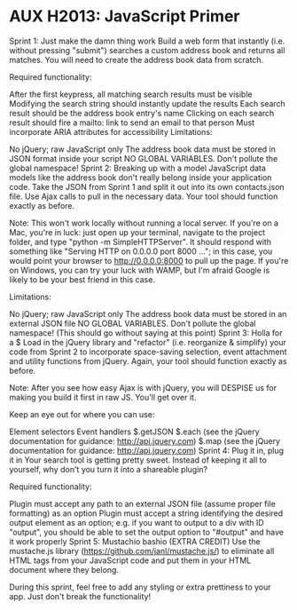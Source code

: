 AUX H2013: JavaScript Primer
=========
Sprint 1: Just make the damn thing work
Build a web form that instantly (i.e. without pressing "submit") searches a custom address book and returns all matches. You will need to create the address book data from scratch.

Required functionality:

After the first keypress, all matching search results must be visible
Modifying the search string should instantly update the results
Each search result should be the address book entry's name
Clicking on each search result should fire a mailto: link to send an email to that person
Must incorporate ARIA attributes for accessibility
Limitations:

No jQuery; raw JavaScript only
The address book data must be stored in JSON format inside your script
NO GLOBAL VARIABLES. Don't pollute the global namespace!
Sprint 2: Breaking up with a model
JavaScript data models like the address book don't really belong inside your application code. Take the JSON from Sprint 1 and split it out into its own contacts.json file. Use Ajax calls to pull in the necessary data. Your tool should function exactly as before.

Note: This won't work locally without running a local server. If you're on a Mac, you're in luck: just open up your terminal, navigate to the project folder, and type "python -m SimpleHTTPServer". It should respond with something like "Serving HTTP on 0.0.0.0 port 8000 ..."; in this case, you would point your browser to http://0.0.0.0:8000 to pull up the page. If you're on Windows, you can try your luck with WAMP, but I'm afraid Google is likely to be your best friend in this case.

Limitations:

No jQuery; raw JavaScript only
The address book data must be stored in an external JSON file
NO GLOBAL VARIABLES. Don't pollute the global namespace! (This should go without saying at this point)
Sprint 3: Holla for a $
Load in the jQuery library and "refactor" (i.e. reorganize & simplify) your code from Sprint 2 to incorporate space-saving selection, event attachment and utility functions from jQuery. Again, your tool should function exactly as before.

Note: After you see how easy Ajax is with jQuery, you will DESPISE us for making you build it first in raw JS. You'll get over it.

Keep an eye out for where you can use:

Element selectors
Event handlers
$.getJSON
$.each (see the jQuery documentation for guidance: http://api.jquery.com)
$.map (see the jQuery documentation for guidance: http://api.jquery.com)
Sprint 4: Plug it in, plug it in
Your search tool is getting pretty sweet. Instead of keeping it all to yourself, why don't you turn it into a shareable plugin?

Required functionality:

Plugin must accept any path to an external JSON file (assume proper file formatting) as an option
Plugin must accept a string identifying the desired output element as an option; e.g. if you want to output to a div with ID "output", you should be able to set the output option to "#output" and have it work properly
Sprint 5: Mustachio bashio (EXTRA CREDIT)
Use the mustache.js library (https://github.com/janl/mustache.js/) to eliminate all HTML tags from your JavaScript code and put them in your HTML document where they belong.

During this sprint, feel free to add any styling or extra prettiness to your app. Just don't break the functionality!
